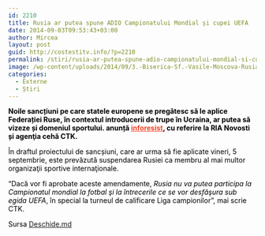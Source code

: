 ```yaml
---
id: 2210
title: Rusia ar putea spune ADIO Campionatului Mondial și cupei UEFA
date: 2014-09-03T09:53:43+03:00
author: Mircea
layout: post
guid: http://costestitv.info/?p=2210
permalink: /stiri/rusia-ar-putea-spune-adio-campionatului-mondial-si-cupei-uefa/
image: /wp-content/uploads/2014/09/3.-Biserica-Sf.-Vasile-Moscova-Rusia.jpg
categories:
  - Externe
  - Știri
---
```

<p style="color: #000000;">
  <strong>Noile sancțiuni pe care statele europene se pregătesc să le aplice Federației Ruse, în contextul introducerii de trupe în Ucraina, ar putea să vizeze și domeniul sportului. anunță <a style="color: #f24429;" href="http://inforesist.org/ryad-stran-es-predlozhil-priostanovit-chlenstvo-rossii-v-fifa-i-uefa/" target="_blank">inforesist</a>, cu referire la RIA Novosti și agenţia cehă CTK.</strong><!--more-->
</p>

<p style="color: #000000;">
  În draftul proiectului de sancșiuni, care ar urma să fie aplicate vineri, 5 septembrie, este prevăzută suspendarea Rusiei ca membru al mai multor organizaţii sportive internaţionale.
</p>

<p style="color: #000000;">
  “Dacă vor fi aprobate aceste amendamente,<em> Rusia nu va putea participa la Campionatul mondial la fotbal şi la întrecerile ce se vor desfăşura sub egida UEFA</em>, în special la turneul de calificare Liga campionilor”, mai scrie CTK.
</p>

<p style="color: #000000;">
  Sursa <a href="http://deschide.md" target="_blank">Deschide.md</a>
</p>
